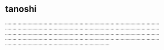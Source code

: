 # tanoshi
....................................................................................................................................................................................................................................................................................................................................................................................................................................................................................................................................................................................................